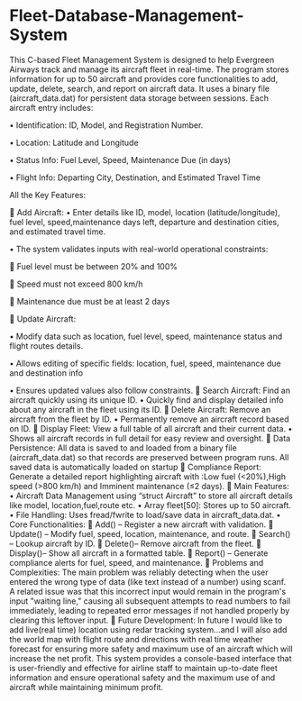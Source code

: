 # Fleet-Database-Management-System
This C-based Fleet Management System is designed to help Evergreen Airways track and manage its aircraft fleet in real-time. The program stores information for up to 50 aircraft and provides core functionalities to add, update, delete, search, and report on aircraft data. It uses a binary file (aircraft_data.dat) for persistent data storage between sessions.
Each aircraft entry includes:

•	Identification: ID, Model, and Registration Number.

•	Location: Latitude and Longitude

•	Status Info: Fuel Level, Speed, Maintenance Due (in days)

•	Flight Info: Departing City, Destination, and Estimated Travel Time

All the Key Features:

   	Add Aircraft:
     •	Enter details like ID, model, location (latitude/longitude), fuel level, speed,maintenance days left, departure and destination cities, and estimated travel time.

 •	 The system validates inputs with real-world operational constraints:

   	Fuel level must be between 20% and 100%

   	Speed must not exceed 800 km/h

   	Maintenance due must be at least 2 days

	Update Aircraft: 

•	Modify data such as location, fuel level, speed, maintenance status and flight routes details.

•	 Allows editing of specific fields: location, fuel, speed, maintenance due and 
            destination info
            
•	Ensures updated values also follow constraints.
	Search Aircraft: Find an aircraft quickly using its unique ID.
•	Quickly find and display detailed info about any aircraft in the fleet using its ID.
	Delete Aircraft: Remove an aircraft from the fleet by ID.
•	Permanently remove an aircraft record based on ID.
	Display Fleet: View a full table of all aircraft and their current data.
•	Shows all aircraft records in full detail for easy review and oversight.
	Data Persistence: All data is saved to and loaded from a binary file (aircraft_data.dat) so that records are preserved between program runs. All saved data is automatically loaded on startup
	Compliance Report: Generate a detailed report highlighting aircraft with :Low fuel (<20%),High speed (>800 km/h) and Imminent maintenance (≤2 days).
	Main Features: 
•	Aircraft Data Management using “struct Aircraft” to store all aircraft details like model, location,fuel,route etc.
•	Array fleet[50]: Stores up to 50 aircraft.
•	File Handling: Uses fread/fwrite to load/save data in aircraft_data.dat.
•	Core Functionalities:
	Add() – Register a new aircraft with validation.
	Update() – Modify fuel, speed, location, maintenance, and route.
	Search() – Lookup aircraft by ID.
	Delete()– Remove aircraft from the fleet.
	Display()– Show all aircraft in a formatted table.
	Report() – Generate compliance alerts for fuel, speed, and maintenance.
	Problems and Complexities: The main problem was reliably detecting when the user entered the wrong type of data (like text instead of a number) using scanf. A related issue was that this incorrect input would remain in the program's input "waiting line," causing all subsequent attempts to read numbers to fail immediately, leading to repeated error messages if not handled properly by clearing this leftover input.
	Future Development: In future I would like to add live(real time) location using redar tracking system...and I will also add the world map with flight route and directions with real time weather forecast for ensuring more safety and maximum use of an aircraft which will increase  the net profit.
This system provides a console-based interface that is user-friendly and effective for airline staff to maintain up-to-date fleet information and ensure operational safety and the maximum use of and aircraft while maintaining minimum profit.
